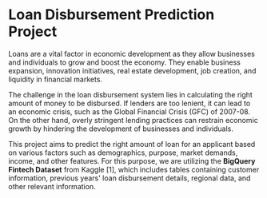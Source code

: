 # Loan Disbursement Prediction Project

Loans are a vital factor in economic development as they allow businesses and individuals to grow and boost the economy. They enable business expansion, innovation initiatives, real estate development, job creation, and liquidity in financial markets.

The challenge in the loan disbursement system lies in calculating the right amount of money to be disbursed. If lenders are too lenient, it can lead to an economic crisis, such as the Global Financial Crisis (GFC) of 2007-08. On the other hand, overly stringent lending practices can restrain economic growth by hindering the development of businesses and individuals.

This project aims to predict the right amount of loan for an applicant based on various factors such as demographics, purpose, market demands, income, and other features. For this purpose, we are utilizing the **BigQuery Fintech Dataset** from Kaggle [1], which includes tables containing customer information, previous years' loan disbursement details, regional data, and other relevant information.
